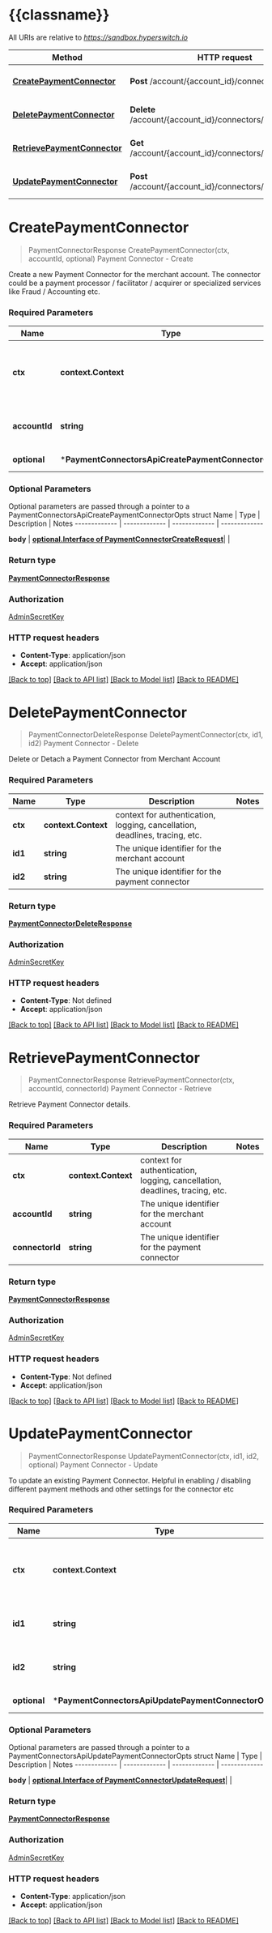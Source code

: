 # {{classname}}

All URIs are relative to *https://sandbox.hyperswitch.io*

Method | HTTP request | Description
------------- | ------------- | -------------
[**CreatePaymentConnector**](PaymentConnectorsApi.md#CreatePaymentConnector) | **Post** /account/{account_id}/connectors | Payment Connector - Create
[**DeletePaymentConnector**](PaymentConnectorsApi.md#DeletePaymentConnector) | **Delete** /account/{account_id}/connectors/{connector_id} | Payment Connector - Delete
[**RetrievePaymentConnector**](PaymentConnectorsApi.md#RetrievePaymentConnector) | **Get** /account/{account_id}/connectors/{connector_id} | Payment Connector - Retrieve
[**UpdatePaymentConnector**](PaymentConnectorsApi.md#UpdatePaymentConnector) | **Post** /account/{account_id}/connectors/{connector_id} | Payment Connector - Update

# **CreatePaymentConnector**
> PaymentConnectorResponse CreatePaymentConnector(ctx, accountId, optional)
Payment Connector - Create

Create a new Payment Connector for the merchant account. The connector could be a payment processor / facilitator / acquirer or specialized services like Fraud / Accounting etc.

### Required Parameters

Name | Type | Description  | Notes
------------- | ------------- | ------------- | -------------
 **ctx** | **context.Context** | context for authentication, logging, cancellation, deadlines, tracing, etc.
  **accountId** | **string**| The unique identifier for the merchant account | 
 **optional** | ***PaymentConnectorsApiCreatePaymentConnectorOpts** | optional parameters | nil if no parameters

### Optional Parameters
Optional parameters are passed through a pointer to a PaymentConnectorsApiCreatePaymentConnectorOpts struct
Name | Type | Description  | Notes
------------- | ------------- | ------------- | -------------

 **body** | [**optional.Interface of PaymentConnectorCreateRequest**](PaymentConnectorCreateRequest.md)|  | 

### Return type

[**PaymentConnectorResponse**](PaymentConnectorResponse.md)

### Authorization

[AdminSecretKey](../README.md#AdminSecretKey)

### HTTP request headers

 - **Content-Type**: application/json
 - **Accept**: application/json

[[Back to top]](#) [[Back to API list]](../README.md#documentation-for-api-endpoints) [[Back to Model list]](../README.md#documentation-for-models) [[Back to README]](../README.md)

# **DeletePaymentConnector**
> PaymentConnectorDeleteResponse DeletePaymentConnector(ctx, id1, id2)
Payment Connector - Delete

Delete or Detach a Payment Connector from Merchant Account

### Required Parameters

Name | Type | Description  | Notes
------------- | ------------- | ------------- | -------------
 **ctx** | **context.Context** | context for authentication, logging, cancellation, deadlines, tracing, etc.
  **id1** | **string**| The unique identifier for the merchant account | 
  **id2** | **string**| The unique identifier for the payment connector | 

### Return type

[**PaymentConnectorDeleteResponse**](PaymentConnectorDeleteResponse.md)

### Authorization

[AdminSecretKey](../README.md#AdminSecretKey)

### HTTP request headers

 - **Content-Type**: Not defined
 - **Accept**: application/json

[[Back to top]](#) [[Back to API list]](../README.md#documentation-for-api-endpoints) [[Back to Model list]](../README.md#documentation-for-models) [[Back to README]](../README.md)

# **RetrievePaymentConnector**
> PaymentConnectorResponse RetrievePaymentConnector(ctx, accountId, connectorId)
Payment Connector - Retrieve

Retrieve Payment Connector details.

### Required Parameters

Name | Type | Description  | Notes
------------- | ------------- | ------------- | -------------
 **ctx** | **context.Context** | context for authentication, logging, cancellation, deadlines, tracing, etc.
  **accountId** | **string**| The unique identifier for the merchant account | 
  **connectorId** | **string**| The unique identifier for the payment connector | 

### Return type

[**PaymentConnectorResponse**](PaymentConnectorResponse.md)

### Authorization

[AdminSecretKey](../README.md#AdminSecretKey)

### HTTP request headers

 - **Content-Type**: Not defined
 - **Accept**: application/json

[[Back to top]](#) [[Back to API list]](../README.md#documentation-for-api-endpoints) [[Back to Model list]](../README.md#documentation-for-models) [[Back to README]](../README.md)

# **UpdatePaymentConnector**
> PaymentConnectorResponse UpdatePaymentConnector(ctx, id1, id2, optional)
Payment Connector - Update

To update an existing Payment Connector. Helpful in enabling / disabling different payment methods and other settings for the connector etc

### Required Parameters

Name | Type | Description  | Notes
------------- | ------------- | ------------- | -------------
 **ctx** | **context.Context** | context for authentication, logging, cancellation, deadlines, tracing, etc.
  **id1** | **string**| The unique identifier for the merchant account | 
  **id2** | **string**| The unique identifier for the payment connector | 
 **optional** | ***PaymentConnectorsApiUpdatePaymentConnectorOpts** | optional parameters | nil if no parameters

### Optional Parameters
Optional parameters are passed through a pointer to a PaymentConnectorsApiUpdatePaymentConnectorOpts struct
Name | Type | Description  | Notes
------------- | ------------- | ------------- | -------------


 **body** | [**optional.Interface of PaymentConnectorUpdateRequest**](PaymentConnectorUpdateRequest.md)|  | 

### Return type

[**PaymentConnectorResponse**](PaymentConnectorResponse.md)

### Authorization

[AdminSecretKey](../README.md#AdminSecretKey)

### HTTP request headers

 - **Content-Type**: application/json
 - **Accept**: application/json

[[Back to top]](#) [[Back to API list]](../README.md#documentation-for-api-endpoints) [[Back to Model list]](../README.md#documentation-for-models) [[Back to README]](../README.md)

